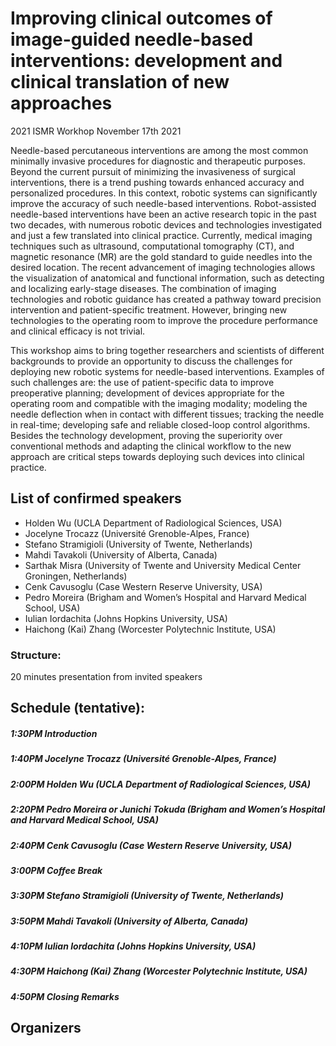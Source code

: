 
# Improving clinical outcomes of image-guided needle-based interventions: development and clinical translation of new approaches 
2021 ISMR Workhop
November 17th 2021

Needle-based percutaneous interventions are among the most common minimally invasive procedures for diagnostic and therapeutic purposes. Beyond the current pursuit of minimizing the invasiveness of surgical interventions, there is a trend pushing towards enhanced accuracy and personalized procedures. In this context, robotic systems can significantly improve the accuracy of such needle-based interventions. Robot-assisted needle-based interventions have been an active research topic in the past two decades, with numerous robotic devices and technologies investigated and just a few translated into clinical practice. Currently, medical imaging techniques such as ultrasound, computational tomography (CT), and magnetic resonance (MR) are the gold standard to guide needles into the desired location. The recent advancement of imaging technologies allows the visualization of anatomical and functional information, such as detecting and localizing early-stage diseases. The combination of imaging technologies and robotic guidance has created a pathway toward precision intervention and patient-specific treatment. However, bringing new technologies to the operating room to improve the procedure performance and clinical efficacy is not trivial. 

This workshop aims to bring together researchers and scientists of different backgrounds to provide an opportunity to discuss the challenges for deploying new robotic systems for needle-based interventions. Examples of such challenges are: the use of patient-specific data to improve preoperative planning; development of devices appropriate for the operating room and compatible with the imaging modality; modeling the needle deflection when in contact with different tissues; tracking the needle in real-time; developing safe and reliable closed-loop control algorithms. Besides the technology development, proving the superiority over conventional methods and adapting the clinical workflow to the new approach are critical steps towards deploying such devices into clinical practice. 

## List of confirmed speakers
* Holden Wu (UCLA Department of Radiological Sciences, USA)
* Jocelyne Trocazz (Université Grenoble-Alpes, France)
* Stefano Stramigioli (University of Twente, Netherlands) 
* Mahdi Tavakoli (University of Alberta, Canada) 
* Sarthak Misra (University of Twente and University Medical Center Groningen, Netherlands)
* Cenk Cavusoglu (Case Western Reserve University, USA)
* Pedro Moreira (Brigham and Women’s Hospital and Harvard Medical School, USA)
* Iulian Iordachita (Johns Hopkins University, USA)
* Haichong (Kai) Zhang (Worcester Polytechnic Institute, USA)

### Structure: 
20 minutes presentation from invited speakers

## Schedule (tentative):

##### 1:30PM Introduction
##### 1:40PM Jocelyne Trocazz (Université Grenoble-Alpes, France)
##### 2:00PM Holden Wu (UCLA Department of Radiological Sciences, USA)
##### 2:20PM Pedro Moreira or Junichi Tokuda (Brigham and Women’s Hospital and Harvard Medical School, USA)
##### 2:40PM Cenk Cavusoglu (Case Western Reserve University, USA)
##### 3:00PM Coffee Break
##### 3:30PM Stefano Stramigioli (University of Twente, Netherlands) 
##### 3:50PM Mahdi Tavakoli (University of Alberta, Canada)
##### 4:10PM Iulian Iordachita (Johns Hopkins University, USA)
##### 4:30PM Haichong (Kai) Zhang (Worcester Polytechnic Institute, USA)
##### 4:50PM Closing Remarks

## Organizers






